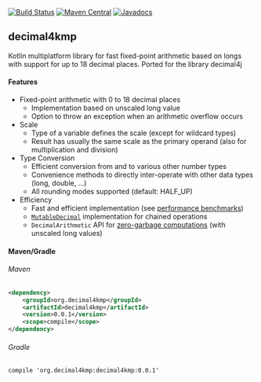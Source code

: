 [![Build Status](https://travis-ci.org/tools4j/decimal4j.svg?branch=master)](https://travis-ci.org/tools4j/decimal4j)
[![Maven Central](https://img.shields.io/maven-central/v/org.decimal4j/decimal4j.svg)](https://search.maven.org/search?q=decimal4j)
[![Javadocs](http://www.javadoc.io/badge/org.decimal4j/decimal4j.svg)](http://www.javadoc.io/doc/org.decimal4j/decimal4j)

## decimal4kmp
Kotlin multiplatform library for fast fixed-point arithmetic based on longs with support for up to 18 decimal places.
Ported for the library decimal4j

#### Features
 - Fixed-point arithmetic with 0 to 18 decimal places
   - Implementation based on unscaled long value
   - Option to throw an exception when an arithmetic overflow occurs
 - Scale
   - Type of a variable defines the scale (except for wildcard types)
   - Result has usually the same scale as the primary operand (also for multiplication and division)
 - Type Conversion
   - Efficient conversion from and to various other number types
   - Convenience methods to directly inter-operate with other data types (long, double, ...)
   - All rounding modes supported (default: HALF_UP)
 - Efficiency
   - Fast and efficient implementation (see [performance benchmarks](https://github.com/tools4j/decimal4j/wiki/Performance))
   - [`MutableDecimal`](https://github.com/tools4j/decimal4j/wiki/Examples#example-3-mean-and-standard-deviation-with-mutabledecimal) implementation for chained operations
   - `DecimalArithmetic`  API for [zero-garbage computations](https://github.com/tools4j/decimal4j/wiki/DecimalArithmetic-API) (with unscaled long values)

#### Maven/Gradle

###### Maven
```xml
<dependency>
	<groupId>org.decimal4kmp</groupId>
	<artifactId>decimal4kmp</artifactId>
	<version>0.0.1</version>
	<scope>compile</scope>
</dependency>
```

###### Gradle
```
compile 'org.decimal4kmp:decimal4kmp:0.0.1'
```

